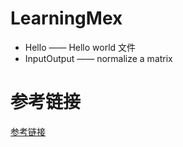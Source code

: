 # LearningMex
* Hello —— Hello world 文件  
* InputOutput —— normalize a matrix  

# 参考链接  
<a href = "https://ww2.mathworks.cn/matlabcentral/fileexchange/27151-writing-matlab-c-mex-code?s_tid=prof_contriblnk"> 参考链接 </a>